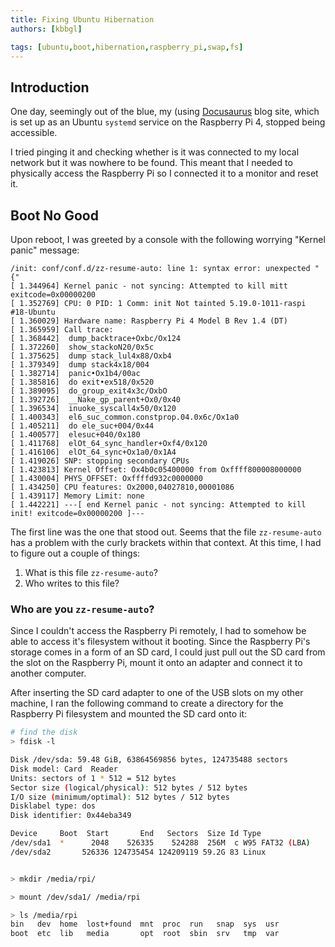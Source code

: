 ```yaml
---
title: Fixing Ubuntu Hibernation
authors: [kbbgl]

tags: [ubuntu,boot,hibernation,raspberry_pi,swap,fs]
---
```


## Introduction

One day, seemingly out of the blue, my (using [Docusaurus](https://docusaurus.io/) blog site, which is set up as an Ubuntu `systemd` service on the Raspberry Pi 4, stopped being accessible. 

I tried pinging it and checking whether is it was connected to my local network but it was nowhere to be found. This meant that I needed to physically access the Raspberry Pi so I connected it to a monitor and reset it.

## Boot No Good


Upon reboot, I was greeted by a console with the following worrying "Kernel panic" message:

```text
/init: conf/conf.d/zz-resume-auto: line 1: syntax error: unexpected "{" 
[ 1.344964] Kernel panic - not syncing: Attempted to kill mitt exitcode=0x00000200 
[ 1.352769] CPU: 0 PID: 1 Comm: init Not tainted 5.19.0-1011-raspi #18-Ubuntu
[ 1.360029] Hardware name: Raspberry Pi 4 Model B Rev 1.4 (DT)
[ 1.365959] Call trace:
[ 1.368442]  dump_backtrace+Oxbc/Ox124
[ 1.372260]  show_stackoN20/0x5c
[ 1.375625]  dump stack_lul4x88/Oxb4
[ 1.379349]  dump stack4x18/004
[ 1.382714]  panic•Ox1b4/00ac
[ 1.385816]  do exit•ex518/0x520
[ 1.389095]  do_group_exit4x3c/OxbO
[ 1.392726]  __Nake_gp_parent+Ox0/0x40
[ 1.396534]  inuoke_syscall4x50/0x120
[ 1.400343]  el6_suc_common.constprop.04.0x6c/Ox1a0
[ 1.405211]  do ele_suc+004/0x44
[ 1.400577]  elesuc+040/0x180
[ 1.411768]  elOt_64_sync_handler+Oxf4/0x120
[ 1.416106]  elOt_64_sync+Ox1a0/0x1A4
[ 1.419026] SNP: stopping secondary CPUs
[ 1.423813] Kernel Offset: Ox4b0c05400000 from Oxffff800008000000
[ 1.430004] PHYS_OFFSET: Oxffffd932c0000000 
[ 1.434250] CPU features: Ox2000,04027810,00001086
[ 1.439117] Memory Limit: none
[ 1.442221] ---[ end Kernel panic - not syncing: Attempted to kill init! exitcode=0x00000200 ]--- 
```

The first line was the one that stood out. Seems that the file `zz-resume-auto` has a problem with the curly brackets within that context. At this time, I had to figure out a couple of things:

1. What is this file `zz-resume-auto`?
1. Who writes to this file?

### Who are you `zz-resume-auto`?

Since I couldn't access the Raspberry Pi remotely, I had to somehow be able to access it's filesystem without it booting. Since the Raspberry Pi's storage comes in a form of an SD card, I could just pull out the SD card from the slot on the Raspberry Pi, mount it onto an adapter and connect it to another computer. 

After inserting the SD card adapter to one of the USB slots on my other machine, I ran the following command to create a directory for the Raspberry Pi filesystem and mounted the SD card onto it:

```bash
# find the disk
> fdisk -l

Disk /dev/sda: 59.48 GiB, 63864569856 bytes, 124735488 sectors
Disk model: Card  Reader
Units: sectors of 1 * 512 = 512 bytes
Sector size (logical/physical): 512 bytes / 512 bytes
I/O size (minimum/optimal): 512 bytes / 512 bytes
Disklabel type: dos
Disk identifier: 0x44eba349

Device     Boot  Start       End   Sectors  Size Id Type
/dev/sda1  *      2048    526335    524288  256M  c W95 FAT32 (LBA)
/dev/sda2       526336 124735454 124209119 59.2G 83 Linux


> mkdir /media/rpi/

> mount /dev/sda1/ /media/rpi

> ls /media/rpi
bin   dev  home  lost+found  mnt  proc  run   snap  sys  usr
boot  etc  lib   media       opt  root  sbin  srv   tmp  var
```


